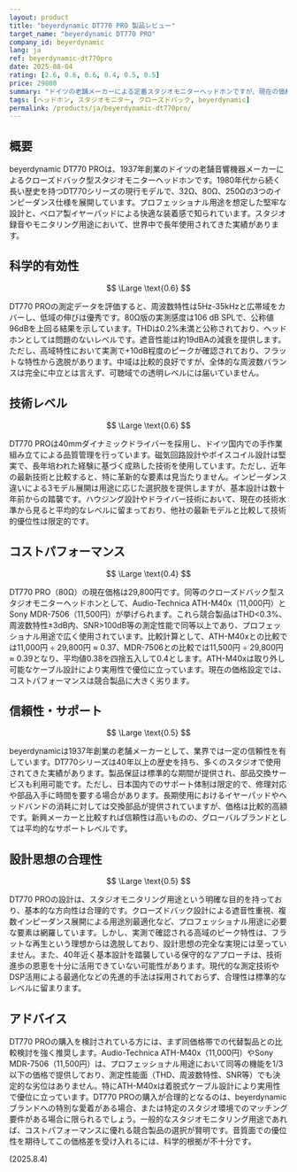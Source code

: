 ```yaml
---
layout: product
title: "beyerdynamic DT770 PRO 製品レビュー"
target_name: "beyerdynamic DT770 PRO"
company_id: beyerdynamic
lang: ja
ref: beyerdynamic-dt770pro
date: 2025-08-04
rating: [2.6, 0.6, 0.6, 0.4, 0.5, 0.5]
price: 29800
summary: "ドイツの老舗メーカーによる定番スタジオモニターヘッドホンですが、現在の価格設定では競合製品に対して優位性を見出すことが困難です。"
tags: [ヘッドホン, スタジオモニター, クローズドバック, beyerdynamic]
permalink: /products/ja/beyerdynamic-dt770pro/
---
```


## 概要

beyerdynamic DT770 PROは、1937年創業のドイツの老舗音響機器メーカーによるクローズドバック型スタジオモニターヘッドホンです。1980年代から続く長い歴史を持つDT770シリーズの現行モデルで、32Ω、80Ω、250Ωの3つのインピーダンス仕様を展開しています。プロフェッショナル用途を想定した堅牢な設計と、ベロア製イヤーパッドによる快適な装着感で知られています。スタジオ録音やモニタリング用途において、世界中で長年使用されてきた実績があります。

## 科学的有効性

$$ \Large \text{0.6} $$

DT770 PROの測定データを評価すると、周波数特性は5Hz-35kHzと広帯域をカバーし、低域の伸びは優秀です。80Ω版の実測感度は106 dB SPLで、公称値96dBを上回る結果を示しています。THDは0.2%未満と公称されており、ヘッドホンとしては問題のないレベルです。遮音性能は約19dBAの減衰を提供します。ただし、高域特性において実測で+10dB程度のピークが確認されており、フラットな特性から逸脱があります。中域は比較的良好ですが、全体的な周波数バランスは完全に中立とは言えず、可聴域での透明レベルには届いていません。

## 技術レベル

$$ \Large \text{0.6} $$

DT770 PROは40mmダイナミックドライバーを採用し、ドイツ国内での手作業組み立てによる品質管理を行っています。磁気回路設計やボイスコイル設計は堅実で、長年培われた経験に基づく成熟した技術を使用しています。ただし、近年の最新技術と比較すると、特に革新的な要素は見当たりません。インピーダンス違いによる3モデル展開は用途に応じた選択肢を提供しますが、基本設計は数十年前からの踏襲です。ハウジング設計やドライバー技術において、現在の技術水準から見ると平均的なレベルに留まっており、他社の最新モデルと比較して技術的優位性は限定的です。

## コストパフォーマンス

$$ \Large \text{0.4} $$

DT770 PRO（80Ω）の現在価格は29,800円です。同等のクローズドバック型スタジオモニターヘッドホンとして、Audio-Technica ATH-M40x（11,000円）とSony MDR-7506（11,500円）が挙げられます。これら競合製品はTHD<0.3%、周波数特性±3dB内、SNR>100dB等の測定性能で同等以上であり、プロフェッショナル用途で広く使用されています。比較計算として、ATH-M40xとの比較では11,000円 ÷ 29,800円 ≈ 0.37、MDR-7506との比較では11,500円 ÷ 29,800円 ≈ 0.39となり、平均値0.38を四捨五入して0.4とします。ATH-M40xは取り外し可能なケーブル設計により実用性で優位に立っています。現在の価格設定では、コストパフォーマンスは競合製品に大きく劣ります。

## 信頼性・サポート

$$ \Large \text{0.5} $$

beyerdynamicは1937年創業の老舗メーカーとして、業界では一定の信頼性を有しています。DT770シリーズは40年以上の歴史を持ち、多くのスタジオで使用されてきた実績があります。製品保証は標準的な期間が提供され、部品交換サービスも利用可能です。ただし、日本国内でのサポート体制は限定的で、修理対応や部品入手に時間を要する場合があります。長期使用におけるイヤーパッドやヘッドバンドの消耗に対しては交換部品が提供されていますが、価格は比較的高額です。新興メーカーと比較すれば信頼性は高いものの、グローバルブランドとしては平均的なサポートレベルです。

## 設計思想の合理性

$$ \Large \text{0.5} $$

DT770 PROの設計は、スタジオモニタリング用途という明確な目的を持っており、基本的な方向性は合理的です。クローズドバック設計による遮音性重視、複数インピーダンス展開による用途別最適化など、プロフェッショナル用途に必要な要素は網羅しています。しかし、実測で確認される高域のピーク特性は、フラットな再生という理想からは逸脱しており、設計思想の完全な実現には至っていません。また、40年近く基本設計を踏襲している保守的なアプローチは、技術進歩の恩恵を十分に活用できていない可能性があります。現代的な測定技術やDSP活用による最適化などの先進的手法は採用されておらず、合理性は標準的なレベルに留まります。

## アドバイス

DT770 PROの購入を検討されている方には、まず同価格帯での代替製品との比較検討を強く推奨します。Audio-Technica ATH-M40x（11,000円）やSony MDR-7506（11,500円）は、プロフェッショナル用途において同等の機能を1/3以下の価格で提供しており、測定性能面（THD、周波数特性、SNR等）でも決定的な劣位はありません。特にATH-M40xは着脱式ケーブル設計により実用性で優位に立っています。DT770 PROの購入が合理的となるのは、beyerdynamicブランドへの特別な愛着がある場合、または特定のスタジオ環境でのマッチング要件がある場合に限られるでしょう。一般的なスタジオモニタリング用途であれば、コストパフォーマンスに優れる競合製品の選択が賢明です。音質面での優位性を期待してこの価格差を受け入れるには、科学的根拠が不十分です。

(2025.8.4)
